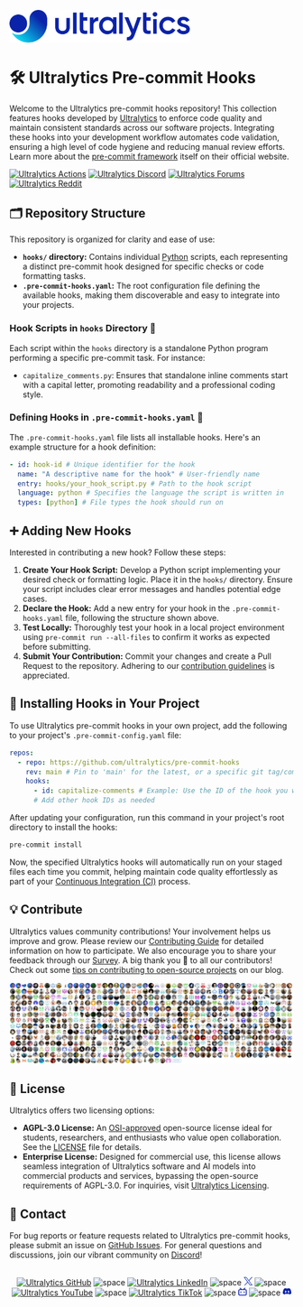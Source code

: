 <a href="https://www.ultralytics.com/"><img src="https://raw.githubusercontent.com/ultralytics/assets/main/logo/Ultralytics_Logotype_Original.svg" width="320" alt="Ultralytics logo"></a>

# 🛠️ Ultralytics Pre-commit Hooks

Welcome to the Ultralytics pre-commit hooks repository! This collection features hooks developed by [Ultralytics](https://www.ultralytics.com/) to enforce code quality and maintain consistent standards across our software projects. Integrating these hooks into your development workflow automates code validation, ensuring a high level of code hygiene and reducing manual review efforts. Learn more about the [pre-commit framework](https://pre-commit.com/) itself on their official website.

[![Ultralytics Actions](https://github.com/ultralytics/pre-commit/actions/workflows/format.yml/badge.svg)](https://github.com/ultralytics/pre-commit/actions/workflows/format.yml)
[![Ultralytics Discord](https://img.shields.io/discord/1089800235347353640?logo=discord&logoColor=white&label=Discord&color=blue)](https://discord.com/invite/ultralytics)
[![Ultralytics Forums](https://img.shields.io/discourse/users?server=https%3A%2F%2Fcommunity.ultralytics.com&logo=discourse&label=Forums&color=blue)](https://community.ultralytics.com/)
[![Ultralytics Reddit](https://img.shields.io/reddit/subreddit-subscribers/ultralytics?style=flat&logo=reddit&logoColor=white&label=Reddit&color=blue)](https://reddit.com/r/ultralytics)

## 🗂️ Repository Structure

This repository is organized for clarity and ease of use:

- **`hooks/` directory:** Contains individual [Python](https://www.python.org/) scripts, each representing a distinct pre-commit hook designed for specific checks or code formatting tasks.
- **`.pre-commit-hooks.yaml`:** The root configuration file defining the available hooks, making them discoverable and easy to integrate into your projects.

### Hook Scripts in `hooks` Directory 📂

Each script within the `hooks` directory is a standalone Python program performing a specific pre-commit task. For instance:

- `capitalize_comments.py`: Ensures that standalone inline comments start with a capital letter, promoting readability and a professional coding style.

### Defining Hooks in `.pre-commit-hooks.yaml` 📘

The `.pre-commit-hooks.yaml` file lists all installable hooks. Here's an example structure for a hook definition:

```yaml
- id: hook-id # Unique identifier for the hook
  name: "A descriptive name for the hook" # User-friendly name
  entry: hooks/your_hook_script.py # Path to the hook script
  language: python # Specifies the language the script is written in
  types: [python] # File types the hook should run on
```

## ➕ Adding New Hooks

Interested in contributing a new hook? Follow these steps:

1.  **Create Your Hook Script:** Develop a Python script implementing your desired check or formatting logic. Place it in the `hooks/` directory. Ensure your script includes clear error messages and handles potential edge cases.
2.  **Declare the Hook:** Add a new entry for your hook in the `.pre-commit-hooks.yaml` file, following the structure shown above.
3.  **Test Locally:** Thoroughly test your hook in a local project environment using `pre-commit run --all-files` to confirm it works as expected before submitting.
4.  **Submit Your Contribution:** Commit your changes and create a Pull Request to the repository. Adhering to our [contribution guidelines](https://docs.ultralytics.com/help/contributing/) is appreciated.

## 🔧 Installing Hooks in Your Project

To use Ultralytics pre-commit hooks in your own project, add the following to your project's `.pre-commit-config.yaml` file:

```yaml
repos:
  - repo: https://github.com/ultralytics/pre-commit-hooks
    rev: main # Pin to 'main' for the latest, or a specific git tag/commit SHA for stability
    hooks:
      - id: capitalize-comments # Example: Use the ID of the hook you want to include
      # Add other hook IDs as needed
```

After updating your configuration, run this command in your project's root directory to install the hooks:

```bash
pre-commit install
```

Now, the specified Ultralytics hooks will automatically run on your staged files each time you commit, helping maintain code quality effortlessly as part of your [Continuous Integration (CI)](https://www.ultralytics.com/glossary/continuous-integration-ci) process.

## 💡 Contribute

Ultralytics values community contributions! Your involvement helps us improve and grow. Please review our [Contributing Guide](https://docs.ultralytics.com/help/contributing/) for detailed information on how to participate. We also encourage you to share your feedback through our [Survey](https://www.ultralytics.com/survey?utm_source=github&utm_medium=social&utm_campaign=Survey). A big thank you 🙏 to all our contributors! Check out some [tips on contributing to open-source projects](https://www.ultralytics.com/blog/tips-to-start-contributing-to-ultralytics-open-source-projects) on our blog.

[![Ultralytics open-source contributors](https://raw.githubusercontent.com/ultralytics/assets/main/im/image-contributors.png)](https://github.com/ultralytics/ultralytics/graphs/contributors)

## 📄 License

Ultralytics offers two licensing options:

- **AGPL-3.0 License:** An [OSI-approved](https://opensource.org/license/agpl-v3) open-source license ideal for students, researchers, and enthusiasts who value open collaboration. See the [LICENSE](https://github.com/ultralytics/ultralytics/blob/main/LICENSE) file for details.
- **Enterprise License:** Designed for commercial use, this license allows seamless integration of Ultralytics software and AI models into commercial products and services, bypassing the open-source requirements of AGPL-3.0. For inquiries, visit [Ultralytics Licensing](https://www.ultralytics.com/license).

## 📮 Contact

For bug reports or feature requests related to Ultralytics pre-commit hooks, please submit an issue on [GitHub Issues](https://github.com/ultralytics/pre-commit/issues). For general questions and discussions, join our vibrant community on [Discord](https://discord.com/invite/ultralytics)!

<br>
<div align="center">
  <a href="https://github.com/ultralytics"><img src="https://github.com/ultralytics/assets/raw/main/social/logo-social-github.png" width="3%" alt="Ultralytics GitHub"></a>
  <img src="https://github.com/ultralytics/assets/raw/main/social/logo-transparent.png" width="3%" alt="space">
  <a href="https://www.linkedin.com/company/ultralytics/"><img src="https://github.com/ultralytics/assets/raw/main/social/logo-social-linkedin.png" width="3%" alt="Ultralytics LinkedIn"></a>
  <img src="https://github.com/ultralytics/assets/raw/main/social/logo-transparent.png" width="3%" alt="space">
  <a href="https://twitter.com/ultralytics"><img src="https://github.com/ultralytics/assets/raw/main/social/logo-social-twitter.png" width="3%" alt="Ultralytics Twitter"></a>
  <img src="https://github.com/ultralytics/assets/raw/main/social/logo-transparent.png" width="3%" alt="space">
  <a href="https://youtube.com/ultralytics"><img src="https://github.com/ultralytics/assets/raw/main/social/logo-social-youtube.png" width="3%" alt="Ultralytics YouTube"></a>
  <img src="https://github.com/ultralytics/assets/raw/main/social/logo-transparent.png" width="3%" alt="space">
  <a href="https://www.tiktok.com/@ultralytics"><img src="https://github.com/ultralytics/assets/raw/main/social/logo-social-tiktok.png" width="3%" alt="Ultralytics TikTok"></a>
  <img src="https://github.com/ultralytics/assets/raw/main/social/logo-transparent.png" width="3%" alt="space">
  <a href="https://ultralytics.com/bilibili"><img src="https://github.com/ultralytics/assets/raw/main/social/logo-social-bilibili.png" width="3%" alt="Ultralytics BiliBili"></a>
  <img src="https://github.com/ultralytics/assets/raw/main/social/logo-transparent.png" width="3%" alt="space">
  <a href="https://discord.com/invite/ultralytics"><img src="https://github.com/ultralytics/assets/raw/main/social/logo-social-discord.png" width="3%" alt="Ultralytics Discord"></a>
</div>
